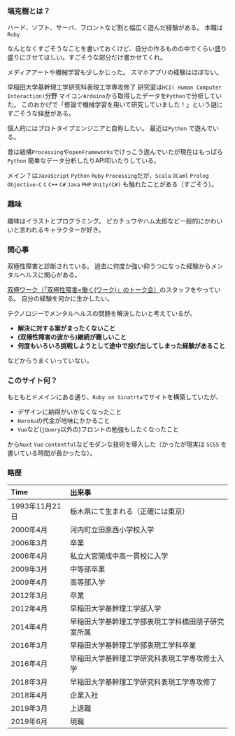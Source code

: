 ### 塙克樹とは？

ハード、ソフト、サーバ、フロントなど割と幅広く遊んだ経験がある。
本職は`Ruby`

なんとなくすごそうなことを書いておくけど、自分の作るものの中でくらい盛り盛りにさせてほしい。すごそうな部分だけ書かせてくれ。

メディアアートや機械学習も少しかじった。
スマホアプリの経験はほぼない。

早稲田大学基幹理工学研究科表現工学専攻修了
研究室は`HCI( Human Computer Interaction)`分野
マイコン`Arduino`から取得したデータを`Python`で分析していた。
このおかげで「修論で機械学習を用いて研究していました！」という謎にすごそうな経歴がある。

個人的にはプロトタイプエンジニアと自称したい。
最近は`Python` で遊んでいる。

昔は結構`Processing`や`openFrameworks`でけっこう遊んでいたが現在はもっぱら`Python`
簡単なデータ分析したりAPI叩いたりしている。

メイン？は`JavaScript` `Python` `Ruby` `Processing`だが、`Scala` `OCaml` `Prolog` `Objective-C` `C` `C++` `C#` `Java` `PHP` `Unity(C#)` も触れたことがある（すごそう）。 

### 趣味

趣味はイラストとプログラミング。
ピカチュウやハム太郎など一般的にかわいいと言われるキャラクターが好き。

### 関心事

双極性障害と診断されている。
過去に何度か強い抑うつになった経験からメンタルヘルスに関心がある。

<a href="https://note.com/mahide/n/n95b9802d6e93" target="_blank">双極ワーク（「双極性障害×働く(ワーク)」のトーク会）</a>のスタッフをやっている。
自分の経験を何かに生かしたい。

テクノロジーでメンタルヘルスの問題を解決したいと考えているが、

- **解決に対する案がまったくないこと**
- **(双極性障害の波から)継続が難しいこと**
- **何度もいろいろ挑戦しようとして途中で投げ出してしまった経験があること**


などからうまくいっていない。

### このサイト何？

もともとドメインにある通り、`Ruby on Sinatrta`でサイトを構築していたが、

- デザインに納得がいかなくなったこと
- `Heroku`の代金が地味にかかること
- `Vue`など(`jQuery`以外の)フロントの勉強もしたくなったこと

から`Nuxt` `Vue` `contentful`などモダンな技術を導入した（かったが現実は `SCSS` を書いている時間が長かったな）。

### 略歴

|Time|出来事|
|:--|:--|
|1993年11月<span>21日</span>|栃木県にて生まれる（正確には東京）|
|2000年4月|河内町立田原西小学校入学|
|2006年3月|卒業|
|2006年4月|私立大宮開成中高一貫校に入学|
|2009年3月|中等部卒業|
|2009年4月|高等部入学|
|2012年3月|卒業|
|2012年4月|早稲田大学基幹理工学部入学|
|2014年4月|早稲田大学基幹理工学部表現工学科橋田朋子研究室所属|
|2016年3月|早稲田大学基幹理工学部表現工学科卒業|
|2016年4月|早稲田大学基幹理工学研究科表現工学専攻修士入学|
|2018年3月|早稲田大学基幹理工学研究科表現工学専攻修了|
|2018年4月|企業入社|
|2019年3月|上退職|
|2019年6月|現職|